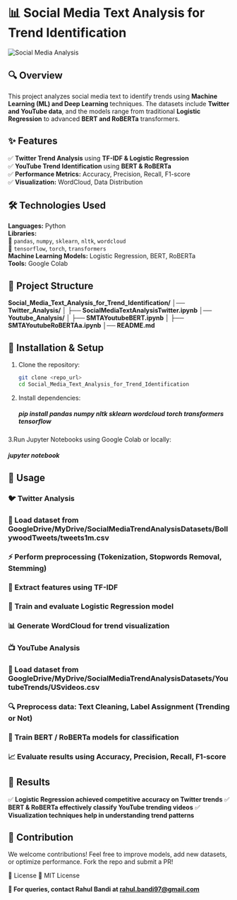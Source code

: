 # 📊 Social Media Text Analysis for Trend Identification

![Social Media Analysis]([https://source.unsplash.com/800x400/?data,analytics](https://encrypted-tbn0.gstatic.com/images?q=tbn:ANd9GcRtG7SgZGwy6Q2fWLu_TtZNTTdKFlNTbJ_IwA&s))

## 🔍 Overview
This project analyzes social media text to identify trends using **Machine Learning (ML) and Deep Learning** techniques. The datasets include **Twitter and YouTube data**, and the models range from traditional **Logistic Regression** to advanced **BERT and RoBERTa** transformers.

## ✨ Features
✅ **Twitter Trend Analysis** using **TF-IDF & Logistic Regression**  
✅ **YouTube Trend Identification** using **BERT & RoBERTa**  
✅ **Performance Metrics:** Accuracy, Precision, Recall, F1-score  
✅ **Visualization:** WordCloud, Data Distribution  

## 🛠 Technologies Used
**Languages:** Python  
**Libraries:**  
📌 `pandas`, `numpy`, `sklearn`, `nltk`, `wordcloud`  
📌 `tensorflow`, `torch`, `transformers`  
**Machine Learning Models:** Logistic Regression, BERT, RoBERTa  
**Tools:** Google Colab  

## 📁 Project Structure
**Social_Media_Text_Analysis_for_Trend_Identification/**
**│── Twitter_Analysis/**
**│   ├── SocialMediaTextAnalysisTwitter.ipynb**
**│── Youtube_Analysis/**
**│   ├── SMTAYoutubeBERT.ipynb**
**│   ├── SMTAYoutubeRoBERTAa.ipynb**
**│── README.md**
   
## 🚀 Installation & Setup

1. Clone the repository:
   ```bash
   git clone <repo_url>
   cd Social_Media_Text_Analysis_for_Trend_Identification
   
2. Install dependencies:
   ##### pip install pandas numpy nltk sklearn wordcloud torch transformers tensorflow

3.Run Jupyter Notebooks using Google Colab or locally:
  ##### jupyter notebook

## 📌 Usage
### 🐦 Twitter Analysis
   ### 📝 Load dataset from GoogleDrive/MyDrive/SocialMediaTrendAnalysisDatasets/BollywoodTweets/tweets1m.csv
   ### ⚡ Perform preprocessing (Tokenization, Stopwords Removal, Stemming)
   ### 🔢 Extract features using TF-IDF
   ### 🤖 Train and evaluate Logistic Regression model
   ### 📊 Generate WordCloud for trend visualization

### 📺 YouTube Analysis
   ### 📝 Load dataset from GoogleDrive/MyDrive/SocialMediaTrendAnalysisDatasets/YoutubeTrends/USvideos.csv
   ### 🔍 Preprocess data: Text Cleaning, Label Assignment (Trending or Not)
   ### 🤖 Train BERT / RoBERTa models for classification
   ### 📈 Evaluate results using Accuracy, Precision, Recall, F1-score

## 🎯 Results
✅ **Logistic Regression achieved competitive accuracy on Twitter trends**
✅ **BERT & RoBERTa effectively classify YouTube trending videos**
✅ **Visualization techniques help in understanding trend patterns**

## 🤝 Contribution
We welcome contributions! Feel free to improve models, add new datasets, or optimize performance. Fork the repo and submit a PR!

📜 License
📝 MIT License

**📩 For queries, contact Rahul Bandi at rahul.bandi97@gmail.com**

